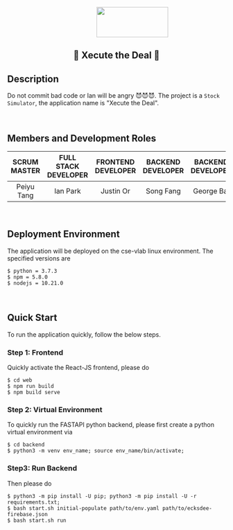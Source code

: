 <p align="center">
   <!-- <img src="https://raw.githubusercontent.com/unsw-cse-capstone-project/capstone-project-comp3900-f13a-ecksdee/master/web/public/logo512.png?token=AHIETN6MXPXP6Y7BCS5JIP27XKCW6" width="70" height="70" padding="35" align="center">  -->
   <img width="70">
   <img src="https://www.unsw.edu.au/sites/all/themes/mobileunswcorporate/logo.png" width="165" height="70" align="center">
 </p>
<!-- <div style="display:flex; justify-content: justify-around;">
<img src="https://raw.githubusercontent.com/unsw-cse-capstone-project/capstone-project-comp3900-f13a-ecksdee/master/web/public/logo512.png?token=AHJHQ44J3VAZHXHPHB7F2227VU7DY" width="70" height="70" align="center"> 
<img src="https://www.unsw.edu.au/sites/all/themes/mobileunswcorporate/logo.png" width="165" height="70" align="center">
</div> -->


<h2 align="center"> 🤣 Xecute the Deal 🤣 </h2> 

## Description
Do not commit bad code or Ian will be angry 😈😈😈. The project is a `Stock Simulator`, the application name is "Xecute the Deal". 

<br/>

## Members and Development Roles


| SCRUM MASTER | FULL STACK DEVELOPER | FRONTEND DEVELOPER | BACKEND DEVELOPER | BACKEND DEVELOPER |
|:--------------:|:------------:|:-----------:|:-----------:|:------------:|
| Peiyu Tang   |  Ian Park  | Justin Or | Song Fang | George Bai |


<br/>

## Deployment Environment
The application will be deployed on the cse-vlab linux environment. The specified versions are
```
$ python = 3.7.3
$ npm = 5.8.0
$ nodejs = 10.21.0
```
<br/>

## Quick Start
To run the application quickly, follow the below steps.

### Step 1: Frontend
Quickly activate the React-JS frontend, please do
```
$ cd web
$ npm run build
$ npm build serve
```

### Step 2: Virtual Environment
To quickly run the FASTAPI python backend, please first create a python virtual environment via 
```
$ cd backend
$ python3 -m venv env_name; source env_name/bin/activate;
```

### Step3: Run Backend
Then please do
```
$ python3 -m pip install -U pip; python3 -m pip install -U -r requirements.txt; 
$ bash start.sh initial-populate path/to/env.yaml path/to/ecksdee-firebase.json
$ bash start.sh run
```
